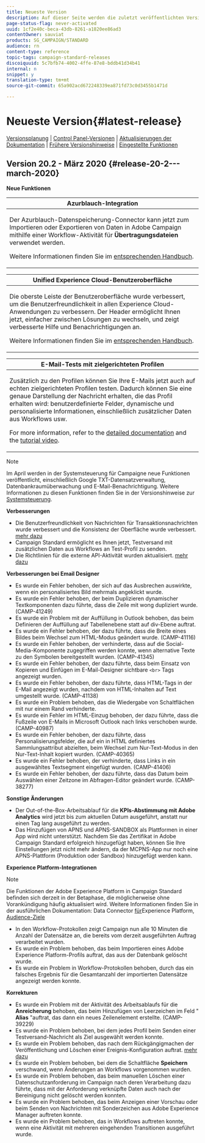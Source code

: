 ```yaml
---
title: Neueste Version
description: Auf dieser Seite werden die zuletzt veröffentlichten Versionen von Adobe Campaign Standard aufgelistet.
page-status-flag: never-activated
uuid: 1cf2e40c-beca-43db-8261-a1820ee86ad3
contentOwner: sauviat
products: SG_CAMPAIGN/STANDARD
audience: rn
content-type: reference
topic-tags: campaign-standard-releases
discoiquuid: 5c7bfb74-4002-4ffe-87e8-bddb41d34b41
internal: n
snippet: y
translation-type: tm+mt
source-git-commit: 65a902acd672248339ea871fd73c0d3455b1471d

---
```



# Neueste Version{#latest-release}

[Versionsplanung](https://helpx.adobe.com/campaign/kb/acs-release-planning.html) | [Control Panel-Versionen](https://docs.adobe.com/content/help/en/control-panel/using/release-notes.html) | [Aktualisierungen der Dokumentation](../../rn/using/documentation-updates.md) | [Frühere Versionshinweise](../../rn/using/release-notes-2019.md) | [Eingestellte Funktionen](https://helpx.adobe.com/campaign/kb/acs-deprecated-and-removed-features.html)

## Version 20.2 - März 2020     {#release-20-2---march-2020}

**Neue Funktionen**

<table> 
 <thead> 
  <tr> 
   <th> <strong>Azurblauch-Integration</strong><br /> </th> 
  </tr> 
 </thead> 
 <tbody> 
  <tr> 
   <td> <p>Der Azurblauch-Datenspeicherung-Connector kann jetzt zum Importieren oder Exportieren von Daten in Adobe Campaign mithilfe einer Workflow-Aktivität für <strong>Übertragungsdateien</strong> verwendet werden. </p>
    <p>Weitere Informationen finden Sie im <a href="../../administration/using/external-accounts.md#microsoft-azure-external-account">entsprechenden Handbuch</a>.</p>
   </td> 
  </tr> 
 </tbody> 
</table>

<table> 
 <thead> 
  <tr> 
   <th> <strong>Unified Experience Cloud-Benutzeroberfläche</strong><br /> </th> 
  </tr> 
 </thead> 
 <tbody> 
  <tr> 
   <td> <p>Die oberste Leiste der Benutzeroberfläche wurde verbessert, um die Benutzerfreundlichkeit in allen Experience Cloud-Anwendungen zu verbessern. Der Header ermöglicht Ihnen jetzt, einfacher zwischen Lösungen zu wechseln, und zeigt verbesserte Hilfe und Benachrichtigungen an.</p>
    <p>Weitere Informationen finden Sie im <a href="../../start/using/interface-description.md#top-bar">entsprechenden Handbuch</a>. </p>
   </td> 
  </tr> 
 </tbody> 
</table>

<table> 
 <thead> 
  <tr> 
   <th> <strong>E-Mail-Tests mit zielgerichteten Profilen</strong><br /> </th> 
  </tr> 
 </thead> 
 <tbody> 
  <tr> 
   <td> <p>Zusätzlich zu den Profilen können Sie Ihre E-Mails jetzt auch auf echten zielgerichteten Profilen testen. Dadurch können Sie eine genaue Darstellung der Nachricht erhalten, die das Profil erhalten wird: benutzerdefinierte Felder, dynamische und personalisierte Informationen, einschließlich zusätzlicher Daten aus Workflows usw. </p>
    <p>For more information, refer to the <a href="../../sending/using/testing-messages-using-target.md">detailed documentation</a> and the <a href="https://docs.adobe.com/content/help/en/campaign-standard-learn/tutorials/communication-channels/email/profile-substitution.html">tutorial video</a>. </p>
   </td> 
  </tr> 
 </tbody> 
</table>

>[!NOTE]
>
>Im April werden in der Systemsteuerung für Campaigne neue Funktionen veröffentlicht, einschließlich Google TXT-Datensatzverwaltung, Datenbankraumüberwachung und E-Mail-Benachrichtigung. Weitere Informationen zu diesen Funktionen finden Sie in der Versionshinweise zur [Systemsteuerung](https://docs.adobe.com/content/help/en/control-panel/using/release-notes.html).

**Verbesserungen**

* Die Benutzerfreundlichkeit von Nachrichten für Transaktionsnachrichten wurde verbessert und die Konsistenz der Oberfläche wurde verbessert. [mehr dazu](../../channels/using/about-transactional-messaging.md)
* Campaign Standard ermöglicht es Ihnen jetzt, Testversand mit zusätzlichen Daten aus Workflows an Test-Profil zu senden.
* Die Richtlinien für die externe API-Aktivität wurden aktualisiert. [mehr dazu](../../automating/using/external-api.md)

**Verbesserungen bei Email Designer**

* Es wurde ein Fehler behoben, der sich auf das Ausbrechen auswirkte, wenn ein personalisiertes Bild mehrmals angeklickt wurde.
* Es wurde ein Fehler behoben, der beim Duplizieren dynamischer Textkomponenten dazu führte, dass die Zeile mit wong dupliziert wurde. (CAMP-41249)
* Es wurde ein Problem mit der Auffüllung in Outlook behoben, das beim Definieren der Auffüllung auf Tabellenebene statt auf div-Ebene auftrat.
* Es wurde ein Fehler behoben, der dazu führte, dass die Breite eines Bildes beim Wechsel zum HTML-Modus geändert wurde. (CAMP-41116)
* Es wurde ein Fehler behoben, der verhinderte, dass auf die Social-Media-Komponente zugegriffen werden konnte, wenn alternative Texte zu den Symbolen bereitgestellt wurden. (CAMP-41345)
* Es wurde ein Fehler behoben, der dazu führte, dass beim Einsatz von Kopieren und Einfügen im E-Mail-Designer sichtbare `<br>` Tags angezeigt wurden.
* Es wurde ein Fehler behoben, der dazu führte, dass HTML-Tags in der E-Mail angezeigt wurden, nachdem von HTML-Inhalten auf Text umgestellt wurde. (CAMP-41138)
* Es wurde ein Problem behoben, das die Wiedergabe von Schaltflächen mit nur einem Rand verhinderte.
* Es wurde ein Fehler im HTML-Einzug behoben, der dazu führte, dass die Fußzeile von E-Mails in Microsoft Outlook nach links verschoben wurde. (CAMP-40987)
* Es wurde ein Fehler behoben, der dazu führte, dass Personalisierungsfelder, die auf ein in HTML definiertes Sammlungsattribut abzielten, beim Wechsel zum Nur-Text-Modus in den Nur-Text-Inhalt kopiert wurden. (CAMP-40365)
* Es wurde ein Fehler behoben, der verhinderte, dass Links in ein ausgewähltes Textsegment eingefügt wurden. (CAMP-41406)
* Es wurde ein Fehler behoben, der dazu führte, dass das Datum beim Auswählen einer Zeitzone im Abfragen-Editor geändert wurde. (CAMP-38277)

**Sonstige Änderungen**

* Der Out-of-the-Box-Arbeitsablauf für die **KPIs-Abstimmung mit Adobe Analytics** wird jetzt bis zum aktuellen Datum ausgeführt, anstatt nur einen Tag lang ausgeführt zu werden.
* Das Hinzufügen von APNS und APNS-SANDBOX als Plattformen in einer App wird nicht unterstützt. Nachdem Sie das Zertifikat in Adobe Campaign Standard erfolgreich hinzugefügt haben, können Sie Ihre Einstellungen jetzt nicht mehr ändern, da der MCPNS-App nur noch eine APNS-Plattform (Produktion oder Sandbox) hinzugefügt werden kann.

**Experience Platform-Integrationen**

>[!NOTE]
>
>Die Funktionen der Adobe Experience Platform in Campaign Standard befinden sich derzeit in der Betaphase, die möglicherweise ohne Vorankündigung häufig aktualisiert wird. Weitere Informationen finden Sie in der ausführlichen Dokumentation: Data Connector [für](../../administration/using/aep-about-data-connector.md)Experience Platform, [Audience-Ziele](../../audiences/using/aep-about-audience-destinations-service.md)

* In den Workflow-Protokollen zeigt Campaign nun alle 10 Minuten die Anzahl der Datensätze an, die bereits vom derzeit ausgeführten Auftrag verarbeitet wurden.
* Es wurde ein Problem behoben, das beim Importieren eines Adobe Experience Platform-Profils auftrat, das aus der Datenbank gelöscht wurde.
* Es wurde ein Problem in Workflow-Protokollen behoben, durch das ein falsches Ergebnis für die Gesamtanzahl der importierten Datensätze angezeigt werden konnte.

**Korrekturen**

* Es wurde ein Problem mit der Aktivität des Arbeitsablaufs für die **Anreicherung** behoben, das beim Hinzufügen von Leerzeichen im Feld &quot; **Alias** &quot;auftrat, das dann ein neues Zeilenelement erstellte. (CAMP-39229)
* Es wurde ein Problem behoben, bei dem jedes Profil beim Senden einer Testversand-Nachricht als Ziel ausgewählt werden konnte.
* Es wurde ein Problem behoben, das nach dem Rückgängigmachen der Veröffentlichung und Löschen einer Ereignis-Konfiguration auftrat. [mehr dazu](../../administration/using/configuring-transactional-messaging.md#deleting-an-event)
* Es wurde ein Problem behoben, bei dem die Schaltfläche **Speichern** verschwand, wenn Änderungen an Workflows vorgenommen wurden.
* Es wurde ein Problem behoben, das beim manuellen Löschen einer Datenschutzanforderung im Campaign nach deren Verarbeitung dazu führte, dass mit der Anforderung verknüpfte Daten auch nach der Bereinigung nicht gelöscht werden konnten.
* Es wurde ein Problem behoben, das beim Anzeigen einer Vorschau oder beim Senden von Nachrichten mit Sonderzeichen aus Adobe Experience Manager auftreten konnte.
* Es wurde ein Problem behoben, das in Workflows auftreten konnte, wenn eine Aktivität mit mehreren eingehenden Transitionen ausgeführt wurde.